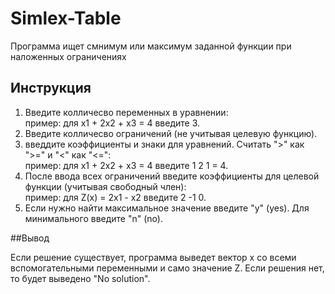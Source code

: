 # Simlex-Table
Программа ищет смнимум или максимум заданной функции при наложенных ограничениях

## Инструкция

1) Введите колличесво переменных в уравнении:  
    пример: для x1 + 2x2 + x3 = 4 введите 3.  
2) Введите колличесво ограничений (не учитывая целевую функцию).
3) введдите коэффициенты и знаки для уравнений. Считать ">" как ">=" и "<" как "<=":  
    пример: для x1 + 2x2 + x3 = 4 введите 1 2 1 = 4. 
4) После ввода всех ограничений введите коэффициенты для целевой функции (учитывая свободный член):  
    пример: для Z(x) = 2x1 - x2 введите 2 -1 0.
5) Если нужно найти максимальное значение введите "y" (yes). Для минимального введите "n" (no).

##Вывод

Если решение существует, программа выведет вектор x со всеми вспомогательными переменными и само значение Z.
Если решения нет, то будет выведено "No solution".